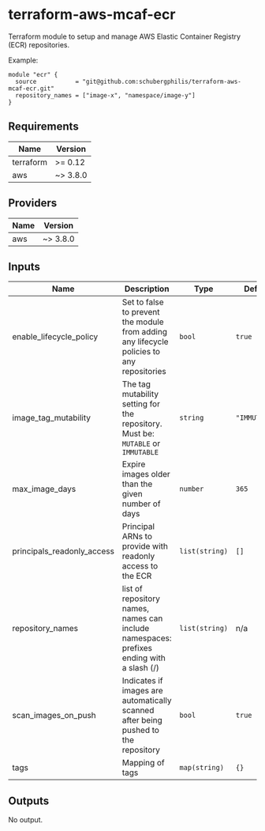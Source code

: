 # terraform-aws-mcaf-ecr
Terraform module to setup and manage AWS Elastic Container Registry (ECR) repositories.

Example:

```hcl
module "ecr" {
  source           = "git@github.com:schubergphilis/terraform-aws-mcaf-ecr.git"
  repository_names = ["image-x", "namespace/image-y"]
}
```

<!--- BEGIN_TF_DOCS --->
## Requirements

| Name | Version |
|------|---------|
| terraform | >= 0.12 |
| aws | ~> 3.8.0 |

## Providers

| Name | Version |
|------|---------|
| aws | ~> 3.8.0 |

## Inputs

| Name | Description | Type | Default | Required |
|------|-------------|------|---------|:--------:|
| enable\_lifecycle\_policy | Set to false to prevent the module from adding any lifecycle policies to any repositories | `bool` | `true` | no |
| image\_tag\_mutability | The tag mutability setting for the repository. Must be: `MUTABLE` or `IMMUTABLE` | `string` | `"IMMUTABLE"` | no |
| max\_image\_days | Expire images older than the given number of days | `number` | `365` | no |
| principals\_readonly\_access | Principal ARNs to provide with readonly access to the ECR | `list(string)` | `[]` | no |
| repository\_names | list of repository names, names can include namespaces: prefixes ending with a slash (/) | `list(string)` | n/a | yes |
| scan\_images\_on\_push | Indicates if images are automatically scanned after being pushed to the repository | `bool` | `true` | no |
| tags | Mapping of tags | `map(string)` | `{}` | no |

## Outputs

No output.

<!--- END_TF_DOCS --->
